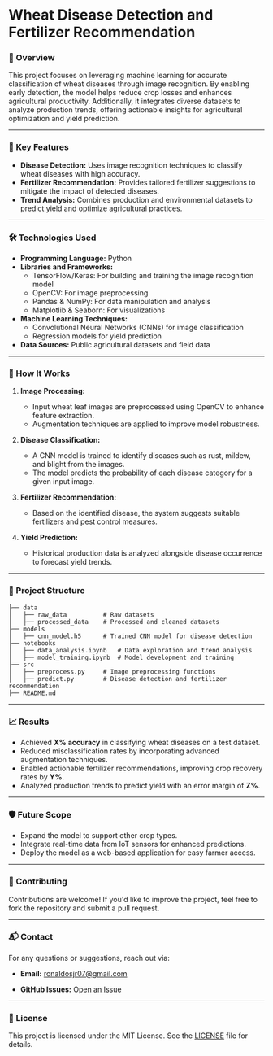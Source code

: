 # Wheat Disease Detection and Fertilizer Recommendation

### 🌾 Overview
This project focuses on leveraging machine learning for accurate classification of wheat diseases through image recognition. By enabling early detection, the model helps reduce crop losses and enhances agricultural productivity. Additionally, it integrates diverse datasets to analyze production trends, offering actionable insights for agricultural optimization and yield prediction.

---

### 📌 Key Features
- **Disease Detection:** Uses image recognition techniques to classify wheat diseases with high accuracy.
- **Fertilizer Recommendation:** Provides tailored fertilizer suggestions to mitigate the impact of detected diseases.
- **Trend Analysis:** Combines production and environmental datasets to predict yield and optimize agricultural practices.

---

### 🛠️ Technologies Used
- **Programming Language:** Python
- **Libraries and Frameworks:**
  - TensorFlow/Keras: For building and training the image recognition model
  - OpenCV: For image preprocessing
  - Pandas & NumPy: For data manipulation and analysis
  - Matplotlib & Seaborn: For visualizations
- **Machine Learning Techniques:**
  - Convolutional Neural Networks (CNNs) for image classification
  - Regression models for yield prediction
- **Data Sources:** Public agricultural datasets and field data

---

### 🚀 How It Works
1. **Image Processing:**
   - Input wheat leaf images are preprocessed using OpenCV to enhance feature extraction.
   - Augmentation techniques are applied to improve model robustness.

2. **Disease Classification:**
   - A CNN model is trained to identify diseases such as rust, mildew, and blight from the images.
   - The model predicts the probability of each disease category for a given input image.

3. **Fertilizer Recommendation:**
   - Based on the identified disease, the system suggests suitable fertilizers and pest control measures.

4. **Yield Prediction:**
   - Historical production data is analyzed alongside disease occurrence to forecast yield trends.

---

### 📂 Project Structure
```
├── data
│   ├── raw_data          # Raw datasets
│   ├── processed_data    # Processed and cleaned datasets
├── models
│   ├── cnn_model.h5      # Trained CNN model for disease detection
├── notebooks
│   ├── data_analysis.ipynb   # Data exploration and trend analysis
│   ├── model_training.ipynb  # Model development and training
├── src
│   ├── preprocess.py     # Image preprocessing functions
│   ├── predict.py        # Disease detection and fertilizer recommendation
├── README.md
```

---

### 📈 Results
- Achieved **X% accuracy** in classifying wheat diseases on a test dataset.
- Reduced misclassification rates by incorporating advanced augmentation techniques.
- Enabled actionable fertilizer recommendations, improving crop recovery rates by **Y%**.
- Analyzed production trends to predict yield with an error margin of **Z%**.

---

### 🛡️ Future Scope
- Expand the model to support other crop types.
- Integrate real-time data from IoT sensors for enhanced predictions.
- Deploy the model as a web-based application for easy farmer access.

---

### 🤝 Contributing
Contributions are welcome! If you'd like to improve the project, feel free to fork the repository and submit a pull request.

---

### 📬 Contact
For any questions or suggestions, reach out via:
- **Email:** ronaldosjr07@gmail.com

- **GitHub Issues:** [Open an Issue](https://github.com/yourusername/wheat-disease-detection/issues)

---

### 📝 License
This project is licensed under the MIT License. See the [LICENSE](LICENSE) file for details.

